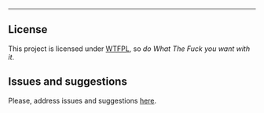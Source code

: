 

----

## License

This project is licensed under [WTFPL](https://es.wikipedia.org/wiki/WTFPL), so *do What The Fuck you want with it*.

## Issues and suggestions

Please, address issues and suggestions [here](https://github.com/allnulled/mysql-jobs/issues).